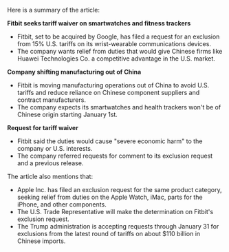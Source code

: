 Here is a summary of the article:

**Fitbit seeks tariff waiver on smartwatches and fitness trackers**

* Fitbit, set to be acquired by Google, has filed a request for an exclusion from 15% U.S. tariffs on its wrist-wearable communications devices.
* The company wants relief from duties that would give Chinese firms like Huawei Technologies Co. a competitive advantage in the U.S. market.

**Company shifting manufacturing out of China**

* Fitbit is moving manufacturing operations out of China to avoid U.S. tariffs and reduce reliance on Chinese component suppliers and contract manufacturers.
* The company expects its smartwatches and health trackers won't be of Chinese origin starting January 1st.

**Request for tariff waiver**

* Fitbit said the duties would cause "severe economic harm" to the company or U.S. interests.
* The company referred requests for comment to its exclusion request and a previous release.

The article also mentions that:

* Apple Inc. has filed an exclusion request for the same product category, seeking relief from duties on the Apple Watch, iMac, parts for the iPhone, and other components.
* The U.S. Trade Representative will make the determination on Fitbit's exclusion request.
* The Trump administration is accepting requests through January 31 for exclusions from the latest round of tariffs on about $110 billion in Chinese imports.